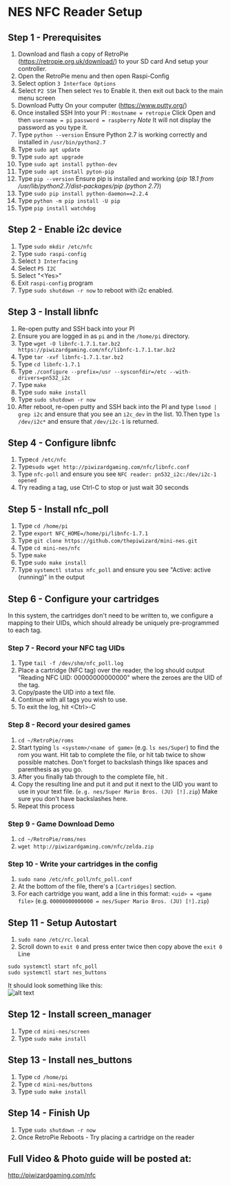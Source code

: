 # NES NFC Reader Setup

## Step 1 - Prerequisites

1. Download and flash a copy of RetroPie (https://retropie.org.uk/download/) to your SD card And setup your controller.
2. Open the RetroPie menu and then open Raspi-Config
3. Select option `3 Interface Options`
4. Select `P2 SSH` Then select `Yes` to Enable it.  then exit out back to the main menu screen
5. Download Putty On your computer  (https://www.putty.org/)
6. Once installed SSH Into your PI : `Hostname = retropie` Click Open and then `username = pi` `password = raspberry` *Note* It will not display the password as you type it.
7.  Type `python --version` Ensure Python 2.7 is working correctly and installed in `/usr/bin/python2.7`
8.  Type `sudo apt update`
9.  Type `sudo apt upgrade`
10. Type `sudo apt install python-dev`
11. Type `sudo apt install pyton-pip`
12. Type `pip --version` Ensure pip is installed and working (*pip 18.1 from /usr/lib/python2.7/dist-packages/pip (python 2.7)*)
13. Type `sudo pip install python-daemon==2.2.4` 
14. Type `python -m pip install -U pip`
15. Type `pip install watchdog`

## Step 2 - Enable i2c device
1.  Type `sudo mkdir /etc/nfc`
2.  Type `sudo raspi-config`
3. Select `3 Interfacing`
4. Select `P5 I2C`
5. Select "\<Yes\>"
6. Exit `raspi-config` program
7.  Type `sudo shutdown -r now` to reboot with i2c enabled.

## Step 3 - Install libnfc
1. Re-open putty and SSH back into your PI
2. Ensure you are logged in as `pi` and in the `/home/pi` directory.
3.  Type `wget -O libnfc-1.7.1.tar.bz2 https://piwizardgaming.com/nfc/libnfc-1.7.1.tar.bz2`
3.  Type `tar -xvf libnfc-1.7.1.tar.bz2`
4.  Type `cd libnfc-1.7.1`
5.  Type `./configure --prefix=/usr --sysconfdir=/etc --with-drivers=pn532_i2c`
6.  Type `make`
7.  Type `sudo make install`
8.  Type `sudo shutdown -r now`
9. After reboot, re-open putty and SSH back into the PI and type `lsmod | grep i2c` and ensure that you see an `i2c_dev` in the list.
10.Then type `ls /dev/i2c*` and ensure that `/dev/i2c-1` is returned.

## Step 4 - Configure libnfc
1. Type`cd /etc/nfc`
2. Type`sudo wget http://piwizardgaming.com/nfc/libnfc.conf`
3. Type `nfc-poll` and ensure you see `NFC reader: pn532_i2c:/dev/i2c-1 opened`
4. Try reading a tag, use Ctrl-C to stop or just wait 30 seconds

## Step 5 - Install nfc_poll
1. Type `cd /home/pi`
2. Type `export NFC_HOME=/home/pi/libnfc-1.7.1`
3. Type `git clone https://github.com/thepiwizard/mini-nes.git`
4. Type `cd mini-nes/nfc`
5. Type `make`
6. Type `sudo make install`
7. Type `systemctl status nfc_poll` and ensure you see "Active: active (running)" in the output

## Step 6 - Configure your cartridges

In this system, the cartridges don't need to be written to, we configure a mapping to their UIDs, which should already be uniquely pre-programmed to each tag.

### Step 7 - Record your NFC tag UIDs
1.  Type `tail -f /dev/shm/nfc_poll.log`
2. Place a cartridge (NFC tag) over the reader, the log should output "Reading NFC UID: 00000000000000" where the zeroes are the UID of the tag.
3. Copy/paste the UID into a text file.
4. Continue with all tags you wish to use.
5. To exit the log, hit \<Ctrl\>-C

### Step 8 - Record your desired games
1. `cd ~/RetroPie/roms`
2. Start typing `ls <system>/<name of game>` (e.g. `ls nes/Super`) to find the rom you want. Hit tab to complete the file, or hit tab twice to show possible matches. Don't forget to backslash things like spaces and parenthesis as you go.
3. After you finally tab through to the complete file, hit <enter>.
4. Copy the resulting line and put it and put it next to the UID you want to use in your text file. (`e.g. nes/Super Mario Bros. (JU) [!].zip`) Make sure you don't have backslashes here.
5. Repeat this process
  
### Step 9 - Game Download Demo ###
1. `cd ~/RetroPie/roms/nes`
2. `wget http://piwizardgaming.com/nfc/zelda.zip`

### Step 10 - Write your cartridges in the config
1. `sudo nano /etc/nfc_poll/nfc_poll.conf`
2. At the bottom of the file, there's a `[Cartridges]` section.
3. For each cartridge you want, add a line in this format: `<uid> = <game file>` (e.g. `00000000000000 = nes/Super Mario Bros. (JU) [!].zip`)

## Step 11 - Setup Autostart
1. `sudo nano /etc/rc.local`
2. Scroll down to `exit 0` and press enter twice then copy above the `exit 0` Line
```
sudo systemctl start nfc_poll
sudo systemctl start nes_buttons
```
It should look something like this:<br>
![alt text](http://www.piwizardgaming.com/nfc/rclocal.png) 
 
## Step 12 - Install screen_manager
1.  Type `cd mini-nes/screen`
2.  Type `sudo make install`
  
## Step 13 - Install nes_buttons
1.  Type `cd /home/pi` 
2.  Type `cd mini-nes/buttons`
3.  Type `sudo make install`

## Step 14 - Finish Up ##
1.  Type `sudo shutdown -r now`
2.  Once RetroPie Reboots - Try placing a cartridge on the reader

## Full Video & Photo guide will be posted at:
http://piwizardgaming.com/nfc 
